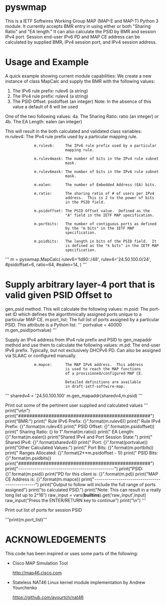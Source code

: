 pyswmap
=======

This is a IETF Softwires Working Group MAP (MAP-E and MAP-T) Python 3 module.  It currently accepts BMR entry in using either or both "Sharing Ratio" and "EA length."  It can also calculate the PSID by BMR and session IPv4 port.  Session end-user IPv6 PD and MAP CE address can be calculated by supplied BMR, IPv4 session port, and IPv4 session address.

Usage and Example
=================

A quick example showing current module capabilities:
We create a new instance of class MapCalc and supply the BMR
with the following values:

1.  The IPv6 rule prefix: rulev6      (a string) 
2.  The IPv4 rule prefix: rulev4      (a string)
3.  The PSID Offset:      psidoffset  (an integer)
    Note: In the absence of this value a default of 6 will be used 
 
One of the two following values:
4a. The Sharing Ratio:    ratio       (an integer)
                   or
4b. The EA Length:        ealen       (an integer)
 
This will result in the both calculated and validated class variables:
                 m.rulev4:     The IPv4 rule prefix used by a particular
                               mapping rule.
 
                 m.rulev6:     The IPv6 rule prefix used by a particular
                               mapping rule.
 
                 m.rulev4mask: The number of bits in the IPv4 rule subnet
                               mask.
 
                 m.rulev6mask: The number of bits in the IPv6 rule subnet
                               mask.
 
                 m.ealen:      The number of Embedded Address (EA) bits.
 
                 m.ratio:      The sharing ratio of # of users per IPv4
                               address.  This is 2 to the power of bits
                               in the PSID field.
 
                 m.psidoffset: The PSID Offset value.  Defined as the
                               "A" field in the IETF MAP specification.
 
                 m.portbits:   The number of contiguous ports as defined
                               by the "m bits" in the IETF MAP 
                               specification.
 
                 m.psidbits:   The length in bits of the PSID field.  It
                               is defined as the "k bits" in the IETF MAP
                               specification.
 
'''
m = pyswmap.MapCalc( rulev6='fd80::/48',
                     rulev4='24.50.100.0/24',
                     #psidoffset=6,
                     ratio=64,
                     #ealen=14,
                   )
'''

 # Supply arbitrary layer-4 port that is valid given PSID Offset to 
gen_psid method.  This will calculate the following values:
                 m.psid:       The port-set ID which defines the
                               algorithmically assigned ports unique to
                               a particular MAP CE.
                 m.port_list:  The full list of ports assigned by a 
                               particular PSID.  This attribute is
                               a Python list.
'''
portvalue = 40000
m.gen_psid(portvalue)
'''

Supply an IPv4 address from IPv4 rule prefix and PSID to gen_mapaddr
method and use them to calculate the following values:
                 m.pd:         The end-user IPv6 prefix. Typically,
                               but not exclusively DHCPv6 PD.  Can
                               also be assigned via SLAAC or configured
                               manually.  
                     
                 m.mapce:      The MAP IPv6 address.  This address
                               is used to reach the MAP functions
                               of a provisioned/configured MAP CE.
                                 
                               Detailed definitions are available
                               in draft-ietf-softwire-map.
'''
sharedv4 = '24.50.100.100'
m.gen_mapaddr(sharedv4,m.psid)
'''

Print out some of the pertinent user supplied and calculated values
'''
print("\n\n")
print("################################################")
print("BMR:")
print("    Rule IPv6 Prefix: {}".format(m.rulev6))
print("    Rule IPv4 Prefix: {}".format(m.rulev4))
print("    PSID Offset:      {}".format(m.psidoffset))
print("    Sharing Ratio:    {} to 1".format(m.ratio))
print("    EA Length:        {}".format(m.ealen))
print("Shared IPv4 and Port Session State:")
print("    Shared IPv4:      {}".format(sharedv4))
print("    Port:             {}".format(portvalue))
print("Other Calculated Values:")
print("    Port Bits:        {}".format(m.portbits))
print("    Ranges Allocated: {}".format(2**m.psidoffset - 1))
print("    PSID Bits:        {}".format(m.psidbits))
print("################################################")
print("------------------------------------------------")
print("PSID: {}".format(m.psid))
print("PD for this client is: {}".format(m.pd))
print("MAP CE Address is: {}".format(m.mapce))
print("------------------------------------------------")
print("Output to follow will include the full range of ports assigned")
print("to calculated PSID.")
print("Note: This can result in a really long list up to 2^16")
raw_input = vars(__builtins__).get('raw_input',input)
raw_input("Press the ENTER/RETURN key to continue")
print("\n")
'''

Print out list of ports for session PSID

'''print(m.port_list)'''

 
ACKNOWLEDGEMENTS
================

This code has been inspired or uses some parts of the following:

* Cisco MAP Simulation Tool

  http://map46.cisco.com

* Stateless NAT46 Linux kernel module implementation by Andrew Yourchenko

  https://github.com/ayourtch/nat46
